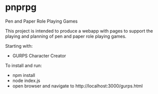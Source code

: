 # pnprpg
Pen and Paper Role Playing Games

This project is intended to produce a webapp with pages to support the playing and planning of pen and paper role playing games.

Starting with:
* GURPS Character Creator

To install and run:
* npm install
* node index.js
* open browser and navigate to http://localhost:3000/gurps.html

